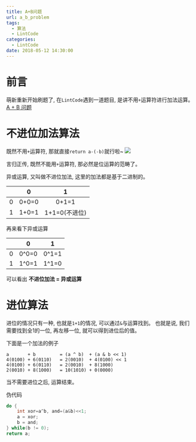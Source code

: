 ```yaml
---
title: A+B问题
url: a_b_problem
tags: 
  - 算法
  - LintCode
categories:
  - LintCode
date: 2018-05-12 14:30:00
---
```


# 前言
萌新重新开始刷题了, 在`LintCode`遇到一道题目, 是讲不用`+`运算符进行加法运算。
[A + B 问题](https://www.lintcode.com/problem/a-b-problem/description)

<!-- more -->

# 不进位加法算法
既然不用`+`运算符, 那就直接`return a-(-b)`就行啦~
![](开玩笑.jpg)

言归正传, 既然不能用`+`运算符, 那必然是位运算的范畴了。


异或运算, 又叫做不进位加法, 这里的加法都是基于二进制的。

|     | 0     | 1            | 
|:---:|:-----:|:------------:|
| 0   | 0+0=0 | 0+1=1        | 
| 1   | 1+0=1 | 1+1=0(不进位) |

再来看下异或运算

|     | 0     | 1     | 
|:---:|:-----:|:-----:|
| 0   | 0^0=0 | 0^1=1 | 
| 1   | 1^0=1 | 1^1=0 |

可以看出 **不进位加法 = 异或运算**

# 进位算法
进位的情况只有一种, 也就是`1+1`的情况, 可以通过`&`与运算找到。
也就是说, 我们需要找到全1的一位, 再左移一位, 就可以得到进位后的值。

下面是一个加法的例子
```text
a       + b         = (a ^ b)  + (a & b << 1)
4(0100) + 6(0110)   = 2(0010)  + 4(0100) << 1
4(0100) + 6(0110)   = 2(0010)  + 8(1000)
2(0010) + 8(1000)   = 10(1010) + 0(0000)
```
当不需要进位之后, 运算结束。

伪代码
```java
do {
    int xor=a^b, and=(a&b)<<1;
    a = xor;
    b = and;
} while(b != 0);
return a;
```
